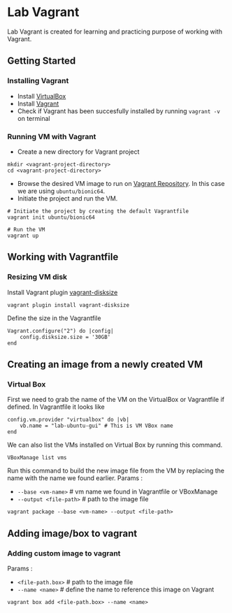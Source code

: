 # Lab Vagrant

Lab Vagrant is created for learning and practicing purpose of working with Vagrant.

## Getting Started

### Installing Vagrant
  - Install [VirtualBox](https://www.virtualbox.org/)
  - Install [Vagrant](https://www.vagrantup.com/downloads)
  - Check if Vagrant has been succesfully installed by running `vagrant -v` on terminal

### Running VM with Vagrant
- Create a new directory for Vagrant project
```
mkdir <vagrant-project-directory>
cd <vagrant-project-directory>
```
- Browse the desired VM image to run on [Vagrant Repository](https://app.vagrantup.com/boxes/search). In this case we are using `ubuntu/bionic64`.
- Initiate the project and run the VM.
```
# Initiate the project by creating the default Vagrantfile
vagrant init ubuntu/bionic64

# Run the VM
vagrant up
```

## Working with Vagrantfile

### Resizing VM disk
Install Vagrant plugin [vagrant-disksize](https://github.com/sprotheroe/vagrant-disksize)
```
vagrant plugin install vagrant-disksize
```
Define the size in the Vagrantfile
```
Vagrant.configure("2") do |config|
    config.disksize.size = '30GB'
end
```

## Creating an image from a newly created VM
### Virtual Box
First we need to grab the name of the VM on the VirtualBox or Vagrantfile if defined.
In Vagrantfile it looks like
```
config.vm.provider "virtualbox" do |vb|
    vb.name = "lab-ubuntu-gui" # This is VM VBox name
end
```

We can also list the VMs installed on Virtual Box by running this command.
```
VBoxManage list vms
```

Run this command to build the new image file from the VM by replacing the name with the name we found earlier.
Params :
- `--base <vm-name>` # vm name we found in Vagrantfile or VBoxManage
- `--output <file-path>` # path to the image file
```
vagrant package --base <vm-name> --output <file-path>
```

## Adding image/box to vagrant
### Adding custom image to vagrant
Params :
- `<file-path.box>` # path to the image file
- `--name <name>` # define the name to reference this image on Vagrant
```
vagrant box add <file-path.box> --name <name>
```